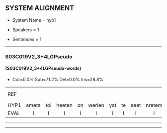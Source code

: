 
## SYSTEM ALIGNMENT

- System Name = hyp1

- Speakers = 1

- Sentences = 1

---

### S03C019V2_3+4LGPseudo

#### (S03C019V2_3+4LGPseudo-words)

- Cor=0.0%	Sub=71.2%	Del=0.0%	Ins=28.8%

|  |  |  |  |  |  |  |  |  |  |  |  |  |  |  |  |  |  |  |  |  |  |  |  |  |  |  |  |  |  |  |  |  |  |  |  |  |  |  |  |  |  |  |  |  |  |  |  |  |  |  |  |  |  |  |  |  |  |  |  |  |  |  |  |  |  |  |  |  |  |  |  |  |  |  |  |  |  |  |  |  |
|:--- |:---:|:---:|:---:|:---:|:---:|:---:|:---:|:---:|:---:|:---:|:---:|:---:|:---:|:---:|:---:|:---:|:---:|:---:|:---:|:---:|:---:|:---:|:---:|:---:|:---:|:---:|:---:|:---:|:---:|:---:|:---:|:---:|:---:|:---:|:---:|:---:|:---:|:---:|:---:|:---:|:---:|:---:|:---:|:---:|:---:|:---:|:---:|:---:|:---:|:---:|:---:|:---:|:---:|:---:|:---:|:---:|:---:|:---:|:---:|:---:|:---:|:---:|:---:|:---:|:---:|:---:|:---:|:---:|:---:|:---:|:---:|:---:|:---:|:---:|:---:|:---:|:---:|:---:|:---:|:---:|
| REF |  |  |  |  |  |  |  |  |  |  |  |  |  |  |  |  |  |  |  |  |  |  |  | ometuif | toejietsen | oonwijlen | jattesiet | nurudien | stoenydaas | deuveltek | * | * | juitonie | gevijdel | sidowaan | spekkeraai | wachteniek | verpierik | nappegreeuw | mantaroen | schielendaspen | crobeklunker | * | * | * | kabbestepen | verwarig*(verwarring) | * | ooiebiekje | fandelig | jalekrewen | * | * | smoralij | zeekvlachine | * | * | kanaroe | toineetlijgen | meitsegrok | kantelogsten | ondermind | * | * | choporatie | zennebral | * | ijraspangen | * | blottenduuf | girdofhaalder | tobbermoeit | poentalschouden | * | * | havedil | verbrakkertje | gerauwejaak | hapeneren*(schaap) | * |
| HYP1 | ameta | toi | heeten | on | werlen | yat | te | seet | nretem | stone | tas | di | da | filtik | ja | jatonne | geverdgel | citowan | spiteran | ik | wachtennik | verpiteek | nappergeil | mond | aron | schelen | daspin | krop | dik | kluner | klunker | kabustpenverwarring | verwarring | o | ja | b | ja | van | deli | jalle | krige | kriwen | smograi | smorale | zi | zik | flache | eno | kaaro | toneer | lugen | net | zihgrok | kantelosten | ondermiend | choko | choporita | choporati | zin | geba | bral | are | span | spangen | blotenduif | girt | of | helder | tobbermoeid | poedens | peta | poetals | gouden | havendeel | verbrak | kurda | ze | rouwe | jaak | schaapschapeneren |
| EVAL | I | I | I | I | I | I | I | I | I | I | I | I | I | I | I | I | I | I | I | I | I | I | I | S | S | S | S | S | S | S | S | S | S | S | S | S | S | S | S | S | S | S | S | S | S | S | S | S | S | S | S | S | S | S | S | S | S | S | S | S | S | S | S | S | S | S | S | S | S | S | S | S | S | S | S | S | S | S | S | S |
---

---
